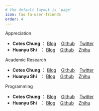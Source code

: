 ```yaml
---
# the default layout is 'page'
icon: fas fa-user-friends
order: 4
---
```


<div class="box-info" markdown="1">
<div class="title"> Appreciation </div>

- **Cotes Chung** ： [Blog](https://chirpy.cotes.page/)&nbsp;&nbsp;&nbsp;&nbsp;[Github](https://github.com/cotes2020)&nbsp;&nbsp;&nbsp;&nbsp;[Twitter](https://twitter.com/cotes2020)
- **Huanyu Shi** &nbsp;&nbsp;：&nbsp;[Blog](https://huanyushi.github.io/)&nbsp;&nbsp;&nbsp;&nbsp;[Github](https://github.com/huanyushi)&nbsp;&nbsp;&nbsp;&nbsp;[Zhihu](https://www.zhihu.com/people/za-ran-zhu-fu-liu-xing)

</div>

<div class="box-info" markdown="1">
<div class="title"> Academic Research </div>

- **Cotes Chung** ： [Blog](https://chirpy.cotes.page/)&nbsp;&nbsp;&nbsp;&nbsp;[Github](https://github.com/cotes2020)&nbsp;&nbsp;&nbsp;&nbsp;[Twitter](https://twitter.com/cotes2020)
- **Huanyu Shi** &nbsp;&nbsp;：&nbsp;[Blog](https://huanyushi.github.io/)&nbsp;&nbsp;&nbsp;&nbsp;[Github](https://github.com/huanyushi)&nbsp;&nbsp;&nbsp;&nbsp;[Zhihu](https://www.zhihu.com/people/za-ran-zhu-fu-liu-xing)

</div>

<div class="box-info" markdown="1">
<div class="title"> Programming </div>

- **Cotes Chung** ： [Blog](https://chirpy.cotes.page/)&nbsp;&nbsp;&nbsp;&nbsp;[Github](https://github.com/cotes2020)&nbsp;&nbsp;&nbsp;&nbsp;[Twitter](https://twitter.com/cotes2020)
- **Huanyu Shi** &nbsp;&nbsp;：&nbsp;[Blog](https://huanyushi.github.io/)&nbsp;&nbsp;&nbsp;&nbsp;[Github](https://github.com/huanyushi)&nbsp;&nbsp;&nbsp;&nbsp;[Zhihu](https://www.zhihu.com/people/za-ran-zhu-fu-liu-xing)

</div>